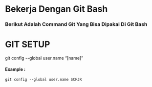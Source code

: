 # Bekerja Dengan Git Bash
### Berikut Adalah Command Git Yang Bisa Dipakai Di Git Bash

# GIT SETUP

git config --global user.name “[name]”
#### Example : 
```git config --global user.name SCFJR```
